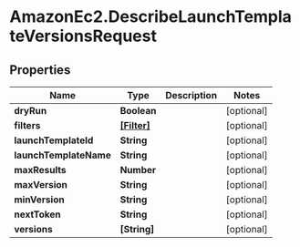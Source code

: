 # AmazonEc2.DescribeLaunchTemplateVersionsRequest

## Properties

Name | Type | Description | Notes
------------ | ------------- | ------------- | -------------
**dryRun** | **Boolean** |  | [optional] 
**filters** | [**[Filter]**](Filter.md) |  | [optional] 
**launchTemplateId** | **String** |  | [optional] 
**launchTemplateName** | **String** |  | [optional] 
**maxResults** | **Number** |  | [optional] 
**maxVersion** | **String** |  | [optional] 
**minVersion** | **String** |  | [optional] 
**nextToken** | **String** |  | [optional] 
**versions** | **[String]** |  | [optional] 


